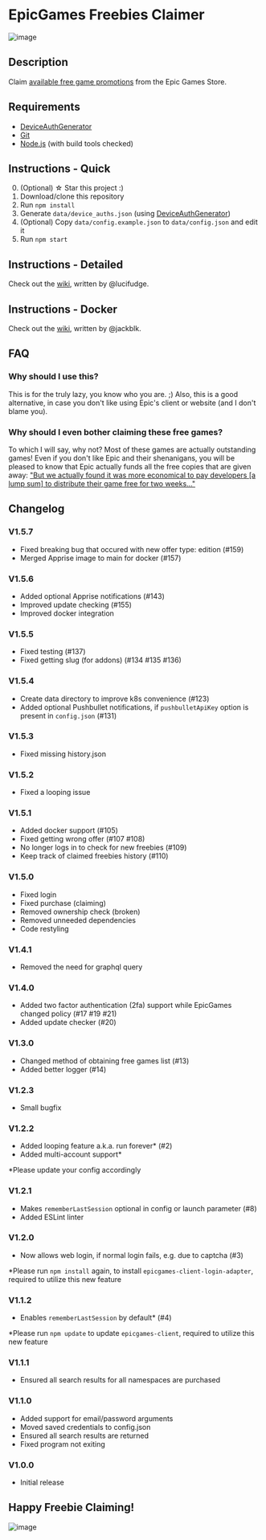 # EpicGames Freebies Claimer
![image](https://user-images.githubusercontent.com/4411977/74479432-6a6d1b00-4eaf-11ea-930f-1b89e7135887.png)

## Description
Claim [available free game promotions](https://www.epicgames.com/store/free-games) from the Epic Games Store.

## Requirements
 * [DeviceAuthGenerator](https://github.com/jackblk/DeviceAuthGenerator/releases)
 * [Git](https://git-scm.com/downloads)
 * [Node.js](https://nodejs.org/download/) (with build tools checked)

## Instructions - Quick
0. (Optional) ☆ Star this project :)
1. Download/clone this repository
2. Run `npm install`
3. Generate `data/device_auths.json` (using [DeviceAuthGenerator](https://github.com/jackblk/DeviceAuthGenerator))
4. (Optional) Copy `data/config.example.json` to `data/config.json` and edit it
5. Run `npm start`

## Instructions - Detailed
Check out the [wiki](https://github.com/Revadike/epicgames-freebies-claimer/wiki), written by @lucifudge.

## Instructions - Docker
Check out the [wiki](https://github.com/Revadike/epicgames-freebies-claimer/wiki/User-Guide-(Docker)), written by @jackblk.

## FAQ
### Why should I use this?
This is for the truly lazy, you know who you are. ;)
Also, this is a good alternative, in case you don't like using Epic's client or website (and I don't blame you).

### Why should I even bother claiming these free games?
To which I will say, why not? Most of these games are actually outstanding games! Even if you don't like Epic and their shenanigans, you will be pleased to know that Epic actually funds all the free copies that are given away:  ["But we actually found it was more economical to pay developers [a lump sum] to distribute their game free for two weeks..."](https://arstechnica.com/gaming/2019/03/epic-ceo-youre-going-to-see-lower-prices-on-epic-games-store/)

## Changelog
### V1.5.7
 * Fixed breaking bug that occured with new offer type: edition (#159)
 * Merged Apprise image to main for docker (#157)

### V1.5.6
 * Added optional Apprise notifications (#143)
 * Improved update checking (#155)
 * Improved docker integration

### V1.5.5
 * Fixed testing (#137)
 * Fixed getting slug (for addons) (#134 #135 #136)

### V1.5.4
 * Create data directory to improve k8s convenience (#123)
 * Added optional Pushbullet notifications, if `pushbulletApiKey` option is present in `config.json` (#131)

### V1.5.3
 * Fixed missing history.json

### V1.5.2
 * Fixed a looping issue

### V1.5.1
 * Added docker support (#105)
 * Fixed getting wrong offer (#107 #108)
 * No longer logs in to check for new freebies (#109)
 * Keep track of claimed freebies history (#110)

### V1.5.0
 * Fixed login
 * Fixed purchase (claiming)
 * Removed ownership check (broken)
 * Removed unneeded dependencies
 * Code restyling

### V1.4.1
 * Removed the need for graphql query

### V1.4.0
 * Added two factor authentication (2fa) support while EpicGames changed policy (#17 #19 #21)
 * Added update checker (#20)

### V1.3.0
 * Changed method of obtaining free games list (#13)
 * Added better logger (#14)

### V1.2.3
 * Small bugfix

### V1.2.2
 * Added looping feature a.k.a. run forever* (#2)
 * Added multi-account support*

*Please update your config accordingly

### V1.2.1
 * Makes `rememberLastSession` optional in config or launch parameter (#8)
 * Added ESLint linter

### V1.2.0
 * Now allows web login, if normal login fails, e.g. due to captcha (#3)

*Please run `npm install` again, to install `epicgames-client-login-adapter`, required to utilize this new feature

### V1.1.2
 * Enables `rememberLastSession` by default* (#4)

*Please run `npm update` to update `epicgames-client`, required to utilize this new feature

### V1.1.1
 * Ensured all search results for all namespaces are purchased

### V1.1.0
 * Added support for email/password arguments
 * Moved saved credentials to config.json
 * Ensured all search results are returned
 * Fixed program not exiting

### V1.0.0
 * Initial release

## Happy Freebie Claiming!
![image](https://user-images.githubusercontent.com/4411977/122922274-bb263b00-d363-11eb-8b82-8a3ed6e7e29d.png)
